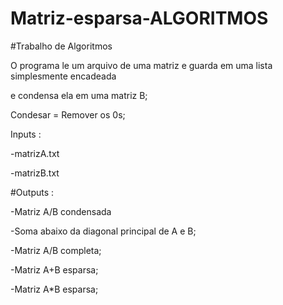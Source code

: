 # Matriz-esparsa-ALGORITMOS

#Trabalho de Algoritmos

O programa le um arquivo de uma matriz e guarda em uma lista simplesmente encadeada 

e condensa ela em uma matriz B;

Condesar = Remover os 0s;

Inputs :

-matrizA.txt

-matrizB.txt


#Outputs :

-Matriz A/B condensada

-Soma abaixo da diagonal principal de A e B;

-Matriz A/B completa;

-Matriz A+B esparsa;

-Matriz A*B esparsa;
